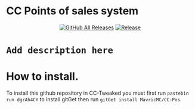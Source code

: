 # CC Points of sales system

<p align="center">
  <a href="https://github.com/MavricMC/CC-Pos/releases/"><img src="https://img.shields.io/github/downloads/MavricMC/CC-Pos/total.svg" alt="GitHub All Releases"/></a>
  <a href="https://github.com/MavricMC/CC-Pos/releases/"><img src="https://img.shields.io/github/release/MavricMC/CC-Pos.svg" alt="Release"/></a>
</p>

# `Add description here`

# How to install.

To install this github repository in CC-Tweaked you must first run `pastebin run dgrAh4CY` to install gitGet then run `gitGet install MavricMC/CC-Pos`.
